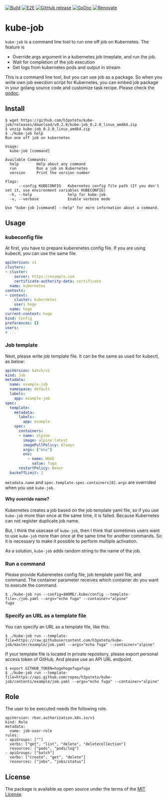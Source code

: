 [![Build](https://github.com/h3poteto/kube-job/workflows/Build/badge.svg)](https://github.com/h3poteto/kube-job/actions?query=workflow%3ABuild)
[![E2E](https://github.com/h3poteto/kube-job/workflows/E2E/badge.svg)](https://github.com/h3poteto/kube-job/actions?query=workflow%3AE2E)
[![GitHub release](http://img.shields.io/github/release/h3poteto/kube-job.svg?style=flat)](https://github.com/h3poteto/kube-job/releases)
[![GoDoc](https://godoc.org/github.com/h3poteto/kube-job/pkg/job?status.svg)](https://godoc.org/github.com/h3poteto/kube-job/pkg/job)
[![Renovate](https://img.shields.io/badge/renovate-enabled-brightgreen.svg)](https://renovatebot.com)

# kube-job

`kube-job` is a command line tool to run one off job on Kubernetes. The feature is

- Override args argument in a kubernetes job tmeplate, and run the job.
- Wait for completion of the job execution
- Get logs from kubernetes pods and output in stream

This is a command line tool, but you can use job as a package. So when you write own job execition script for Kubernetes, you can embed job package in your golang source code and customize task recipe. Please check the [godoc](https://godoc.org/github.com/h3poteto/kube-job/pkg/job).

## Install
```
$ wget https://github.com/h3poteto/kube-job/releases/download/v0.2.0/kube-job_0.2.0_linux_amd64.zip
$ unzip kube-job_0.2.0_linux_amd64.zip
$ ./kube-job help
Run one off job on kubernetes

Usage:
  kube-job [command]

Available Commands:
  help        Help about any command
  run         Run a job on Kubernetes
  version     Print the version number

Flags:
      --config KUBECONFIG   Kubernetes config file path (If you don't set it, use environment variables KUBECONFIG)
  -h, --help                help for kube-job
  -v, --verbose             Enable verbose mode

Use "kube-job [command] --help" for more information about a command.
```

## Usage
### kubeconfig file
At first, you have to prepare kuberenetes config file. If you are using kubectl, you can use the same file.

```yaml
apiVersion: v1
clusters:
- cluster:
    server: https://example.com
    certificate-authority-data: certificate
  name: kubernetes
contexts:
- context:
    cluster: kubernetes
    user: hoge
  name: hoge
current-context: hoge
kind: Config
preferences: {}
users:
# ...
```

### Job template
Next, please write job template file. It can be the same as used for kubectl, as below:

```yaml
apiVersion: batch/v1
kind: Job
metadata:
  name: example-job
  namespace: default
  labels:
    app: example-job
spec:
  template:
    metadata:
      labels:
        app: example
    spec:
      containers:
      - name: alpine
        image: alpine:latest
        imagePullPolicy: Always
        args: ["env"]
        env:
          - name: HOGE
            value: fuga
      restartPolicy: Never
  backoffLimit: 2

```

`metadata.name` and `spec.template.spec.containers[0].args` are overrided when you use `kube-job`.

#### Why override name?
Kubernetes creates a job based on the job template yaml file, so if you use `kube-job` more than once at the same time, it is failed.
Because Kubernetes can not register duplicate job name.

But, I think the usecase of `kube-job`, then I think that sometimes users want to use `kube-job` more than once at the same time for another commands.
So it is necessary to make it possible to perform multiple activation.

As a solution, `kube-job` adds random string to the name of the job.


### Run a command

Please provide Kuberenetes config file, job template yaml file, and command.
The container parameter receives which container do you want to execute the command.

```
$ ./kube-job run --config=$HOME/.kube/config --template-file=./job.yaml --args="echo fuga" --container="alpine"
fuga
```

### Specify an URL as a template file

You can specify an URL as a template file, like this:

```
$ ./kube-job run --template-file=https://raw.githubusercontent.com/h3poteto/kube-job/master/example/job.yaml --args="echo fuga" --container="alpine"
```

If your template file is located in private repository, please export personal access token of GitHub. And please use an API URL endpoint.

```
$ export GITHUB_TOKEN=hogehogefugafuga
$ ./kube-job run --template-file=https://api.github.com/repos/h3poteto/kube-job/contents/example/job.yaml --args="echo fuga" --container="alpine"
```

## Role

The user to be executed needs the following role.

```
apiVersion: rbac.authorization.k8s.io/v1
kind: Role
metadata:
  name: job-user-role
rules:
- apiGroups: [""]
  verbs: ["get", "list", "delete", "deletecollection"]
  resources: ["pods", "pods/log"]
- apiGroups: ["batch"]
  verbs: ["create", "get", "delete"]
  resources: ["jobs", "jobs/status"]
```

## License
The package is available as open source under the terms of the [MIT License](https://opensource.org/licenses/MIT).
